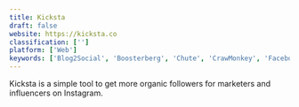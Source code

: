 ```yaml
---
title: Kicksta
draft: false 
website: https://kicksta.co
classification: ['']
platform: ['Web']
keywords: ['Blog2Social', 'Boosterberg', 'Chute', 'CrawMonkey', 'Facebook Apps and Tabs', 'FanFamous', 'Forestgram', 'Gramista', 'Grum', 'Instagram Automatic Posting by Iconosquare', 'Instaplus', 'Instarazzo', 'Instazood', 'Jooicer', 'Olapic', 'SocialCaptain', 'SocialRank', 'Storyheap', 'The Social Press Kit', 'ViralContentBee']
---
```

Kicksta is a simple tool to get more organic followers for marketers and influencers on Instagram.